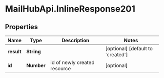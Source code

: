 # MailHubApi.InlineResponse201

## Properties

Name | Type | Description | Notes
------------ | ------------- | ------------- | -------------
**result** | **String** |  | [optional] [default to &#39;created&#39;]
**id** | **Number** | id of newly created resource | [optional] 


